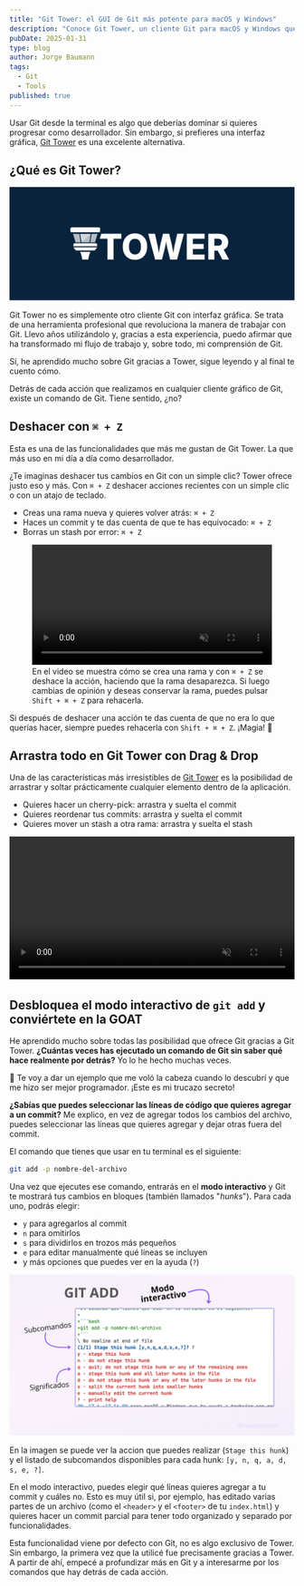 ```yaml
---
title: "Git Tower: el GUI de Git más potente para macOS y Windows"
description: "Conoce Git Tower, un cliente Git para macOS y Windows que te ayuda a trabajar con repositorios Git de forma sencilla y que te hará ser mejor programador."
pubDate: 2025-01-31
type: blog
author: Jorge Baumann
tags:
  - Git
  - Tools
published: true
---
```


Usar Git desde la terminal es algo que deberías dominar si quieres progresar como desarrollador. Sin embargo, si prefieres una interfaz gráfica, [Git Tower](https://www.git-tower.com/?via=baumannzone) es una excelente alternativa.

## ¿Qué es Git Tower?

[![Git Tower](../../assets/blog/tower/logo.png)](https://www.git-tower.com/?via=baumannzone)

Git Tower no es simplemente otro cliente Git con interfaz gráfica. Se trata de una herramienta profesional que revoluciona la manera de trabajar con Git. Llevo años utilizándolo y, gracias a esta experiencia, puedo afirmar que ha transformado mi flujo de trabajo y, sobre todo, mi comprensión de Git.

Sí, he aprendido mucho sobre Git gracias a Tower, sigue leyendo y al final te cuento cómo.

Detrás de cada acción que realizamos en cualquier cliente gráfico de Git, existe un comando de Git. Tiene sentido, ¿no?

## Deshacer con `⌘ + Z`

Esta es una de las funcionalidades que más me gustan de Git Tower. La que más uso en mi día a día como desarrollador.

¿Te imaginas deshacer tus cambios en Git con un simple clic? Tower ofrece justo eso y más. Con `⌘ + Z` deshacer acciones recientes con un simple clic o con un atajo de teclado.

- Creas una rama nueva y quieres volver atrás: `⌘ + Z`
- Haces un commit y te das cuenta de que te has equivocado: `⌘ + Z`
- Borras un stash por error: `⌘ + Z`

<figure  >
<video width="100%" controls loop autoplay muted>
  <source src="https://res.cloudinary.com/baumannzone/video/upload/v1738190748/git-tower-cmd-z.mp4" type="video/mp4">
</video>
<figcaption>En el video se muestra cómo se crea una rama y con <code>⌘ + Z</code> se deshace la acción, haciendo que la rama desaparezca. Si luego cambias de opinión y deseas conservar la rama, puedes pulsar <code>Shift + ⌘ + Z</code> para rehacerla.</figcaption>
</figure>

Si después de deshacer una acción te das cuenta de que no era lo que querías hacer, siempre puedes rehacerla con `Shift + ⌘ + Z`. ¡Magia! 🔮

## Arrastra todo en Git Tower con Drag & Drop

Una de las características más irresistibles de [Git Tower](https://www.git-tower.com/?via=baumannzone) es la posibilidad de arrastrar y soltar prácticamente cualquier elemento dentro de la aplicación.

- Quieres hacer un cherry-pick: arrastra y suelta el commit
- Quieres reordenar tus commits: arrastra y suelta el commit
- Quieres mover un stash a otra rama: arrastra y suelta el stash

<video width="100%" controls loop autoplay muted>
  <source src="https://res.cloudinary.com/baumannzone/video/upload/v1738259325/BlogBaumannzone.dev/git-tower-drag-and-drop.mp4" type="video/mp4">
</video>

## Desbloquea el modo interactivo de `git add` y conviértete en la GOAT

He aprendido mucho sobre todas las posibilidad que ofrece Git gracias a Git Tower. **¿Cuántas veces has ejecutado un comando de Git sin saber qué hace realmente por detrás?** Yo lo he hecho muchas veces.

🤯 Te voy a dar un ejemplo que me voló la cabeza cuando lo descubrí y que me hizo ser mejor programador. ¡Este es mi trucazo secreto!

**¿Sabías que puedes seleccionar las líneas de código que quieres agregar a un commit?** Me explico, en vez de agregar todos los cambios del archivo, puedes seleccionar las líneas que quieres agregar y dejar otras fuera del commit.

El comando que tienes que usar en tu terminal es el siguiente:

```bash
git add -p nombre-del-archivo
```

Una vez que ejecutes ese comando, entrarás en el **modo interactivo** y Git te mostrará tus cambios en bloques (también llamados "_hunks_"). Para cada uno, podrás elegir:

- `y` para agregarlos al commit
- `n` para omitirlos
- `s` para dividirlos en trozos más pequeños
- `e` para editar manualmente qué líneas se incluyen
- y más opciones que puedes ver en la ayuda (`?`)

[![Git Tower](../../assets/blog/tower/git-add.png)](https://www.git-tower.com/?via=baumannzone)

En la imagen se puede ver la accion que puedes realizar (`Stage this hunk`) y el listado de subcomandos disponibles para cada hunk: `[y, n, q, a, d, s, e, ?]`.

En el modo interactivo, puedes elegir qué líneas quieres agregar a tu commit y cuáles no. Esto es muy útil si, por ejemplo, has editado varias partes de un archivo (como el `<header>` y el `<footer>` de tu `index.html`) y quieres hacer un commit parcial para tener todo organizado y separado por funcionalidades.

Esta funcionalidad viene por defecto con Git, no es algo exclusivo de Tower. Sin embargo, la primera vez que la utilicé fue precisamente gracias a Tower. A partir de ahí, empecé a profundizar más en Git y a interesarme por los comandos que hay detrás de cada acción.
